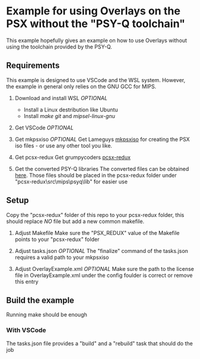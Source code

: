 # Example for using Overlays on the PSX without the "PSY-Q toolchain"
This example hopefully gives an example on how to use Overlays without using the toolchain provided by the PSY-Q.

## Requirements
This example is designed to use VSCode and the WSL system. However, the example in general only relies on the GNU GCC for MIPS. 

1. Download and install WSL *OPTIONAL*
    * Install a Linux destribution like Ubuntu
    * Install _make_ _git_ and _mipsel-linux-gnu_

2. Get VSCode *OPTIONAL*

3. Get mkpsxiso *OPTIONAL*
    Get Lameguys [mkpsxiso](https://github.com/Lameguy64/mkpsxiso) for creating the PSX iso files - or use any other tool you like.

4. Get pcsx-redux
    Get grumpycoders [pcsx-redux](https://github.com/grumpycoders/pcsx-redux)

5. Get the converted PSY-Q libraries
    The converted files can be obtained [here](http://psx.arthus.net/sdk/Psy-Q/). Those files should be placed in the pcsx-redux folder under "pcsx-redux\src\mips\psyq\lib" for easier use

## Setup
Copy the "pcsx-redux" folder of this repo to your pcsx-redux folder, this should replace *NO* file but add a new common makefile.

1. Adjust Makefile
    Make sure the "PSX_REDUX" value of the Makefile points to your "pcsx-redux" folder

2. Adjust tasks.json *OPTIONAL*
    The "finalize" command of the tasks.json requires a valid path to your mkpsxiso

3. Adjust OverlayExample.xml *OPTIONAL*
    Make sure the path to the license file in OverlayExample.xml under the config foulder is correct or remove this entry

## Build the example
Running make should be enough

### With VSCode
The tasks.json file provides a "build" and a "rebuild" task that should do the job